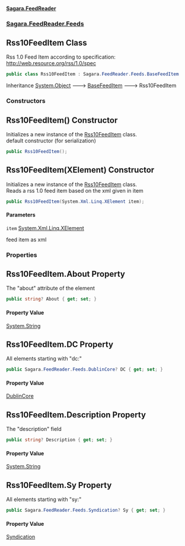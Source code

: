 #### [Sagara.FeedReader](index.md 'index')
### [Sagara.FeedReader.Feeds](index.md#Sagara.FeedReader.Feeds 'Sagara.FeedReader.Feeds')

## Rss10FeedItem Class

Rss 1.0 Feed Item according to specification: http://web.resource.org/rss/1.0/spec

```csharp
public class Rss10FeedItem : Sagara.FeedReader.Feeds.BaseFeedItem
```

Inheritance [System.Object](https://docs.microsoft.com/en-us/dotnet/api/System.Object 'System.Object') &#129106; [BaseFeedItem](Sagara.FeedReader.Feeds.BaseFeedItem.md 'Sagara.FeedReader.Feeds.BaseFeedItem') &#129106; Rss10FeedItem
### Constructors

<a name='Sagara.FeedReader.Feeds.Rss10FeedItem.Rss10FeedItem()'></a>

## Rss10FeedItem() Constructor

Initializes a new instance of the [Rss10FeedItem](Sagara.FeedReader.Feeds.Rss10FeedItem.md 'Sagara.FeedReader.Feeds.Rss10FeedItem') class.  
default constructor (for serialization)

```csharp
public Rss10FeedItem();
```

<a name='Sagara.FeedReader.Feeds.Rss10FeedItem.Rss10FeedItem(System.Xml.Linq.XElement)'></a>

## Rss10FeedItem(XElement) Constructor

Initializes a new instance of the [Rss10FeedItem](Sagara.FeedReader.Feeds.Rss10FeedItem.md 'Sagara.FeedReader.Feeds.Rss10FeedItem') class.  
Reads a rss 1.0 feed item based on the xml given in item

```csharp
public Rss10FeedItem(System.Xml.Linq.XElement item);
```
#### Parameters

<a name='Sagara.FeedReader.Feeds.Rss10FeedItem.Rss10FeedItem(System.Xml.Linq.XElement).item'></a>

`item` [System.Xml.Linq.XElement](https://docs.microsoft.com/en-us/dotnet/api/System.Xml.Linq.XElement 'System.Xml.Linq.XElement')

feed item as xml
### Properties

<a name='Sagara.FeedReader.Feeds.Rss10FeedItem.About'></a>

## Rss10FeedItem.About Property

The "about" attribute of the element

```csharp
public string? About { get; set; }
```

#### Property Value
[System.String](https://docs.microsoft.com/en-us/dotnet/api/System.String 'System.String')

<a name='Sagara.FeedReader.Feeds.Rss10FeedItem.DC'></a>

## Rss10FeedItem.DC Property

All elements starting with "dc:"

```csharp
public Sagara.FeedReader.Feeds.DublinCore? DC { get; set; }
```

#### Property Value
[DublinCore](Sagara.FeedReader.Feeds.DublinCore.md 'Sagara.FeedReader.Feeds.DublinCore')

<a name='Sagara.FeedReader.Feeds.Rss10FeedItem.Description'></a>

## Rss10FeedItem.Description Property

The "description" field

```csharp
public string? Description { get; set; }
```

#### Property Value
[System.String](https://docs.microsoft.com/en-us/dotnet/api/System.String 'System.String')

<a name='Sagara.FeedReader.Feeds.Rss10FeedItem.Sy'></a>

## Rss10FeedItem.Sy Property

All elements starting with "sy:"

```csharp
public Sagara.FeedReader.Feeds.Syndication? Sy { get; set; }
```

#### Property Value
[Syndication](Sagara.FeedReader.Feeds.Syndication.md 'Sagara.FeedReader.Feeds.Syndication')
